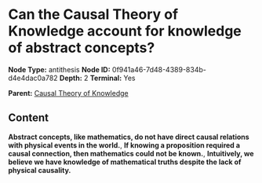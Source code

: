 # Can the Causal Theory of Knowledge account for knowledge of abstract concepts?

**Node Type:** antithesis
**Node ID:** 0f941a46-7d48-4389-834b-d4e4dac0a782
**Depth:** 2
**Terminal:** Yes

**Parent:** [Causal Theory of Knowledge](causal-theory-of-knowledge.md)

## Content

**Abstract concepts, like mathematics, do not have direct causal relations with physical events in the world.**, **If knowing a proposition required a causal connection, then mathematics could not be known.**, **Intuitively, we believe we have knowledge of mathematical truths despite the lack of physical causality.**
